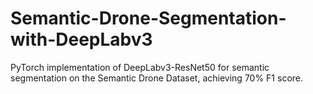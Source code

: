 # Semantic-Drone-Segmentation-with-DeepLabv3
PyTorch implementation of DeepLabv3-ResNet50 for semantic segmentation on the Semantic Drone Dataset, achieving 70% F1 score.
